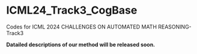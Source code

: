 # ICML24_Track3_CogBase
Codes for ICML 2024 CHALLENGES ON AUTOMATED MATH REASONING-Track3

**Datailed descriptions of our method will be released soon.**
